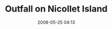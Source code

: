 ---
title: "Outfall on Nicollet Island"
date: 2008-05-25 04:13
location: Nicollet Island
picture: /assets/camera-roll/2008/05/2008-05-25-outfall-on-nicollet-island/recon-3-071.jpg
picture-of: Mississippi River
thumbnail: /assets/camera-roll/2008/05/2008-05-25-outfall-on-nicollet-island/recon-3-071-thumbnail.jpg
type: picture
tags:
  - photograph
  - Nicollet Island
  - outfall
  - urban exploration
  - James
  - Recon 3
  - Mississippi River
  - Minneapolis
---